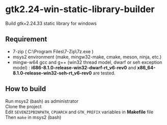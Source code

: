 # gtk2.24-win-static-library-builder
Build gtk+2.24.33 static library for windows

## Requirement
+ 7-zip ( C\:\\Program Files\\7-Zip\\7z.exe )
+ msys2 environment (make, mingw32-make, cmake, meson, ninja, etc.)
+ mingw-w64 gcc and g++ (win32 thread model, dwarf or seh exception model) \: **i686-8.1.0-release-win32-dwarf-rt_v6-rev0** and **x86_64-8.1.0-release-win32-seh-rt_v6-rev0** are tested.

## How to build
Run msys2 (bash) as administrator  
Clone the project  
Edit `SEVENZIPBINPATH`, `CPUARCH` and `GTK_PREFIX` variables in **Makefile** file  
Then `make` in msys2 (bash)
